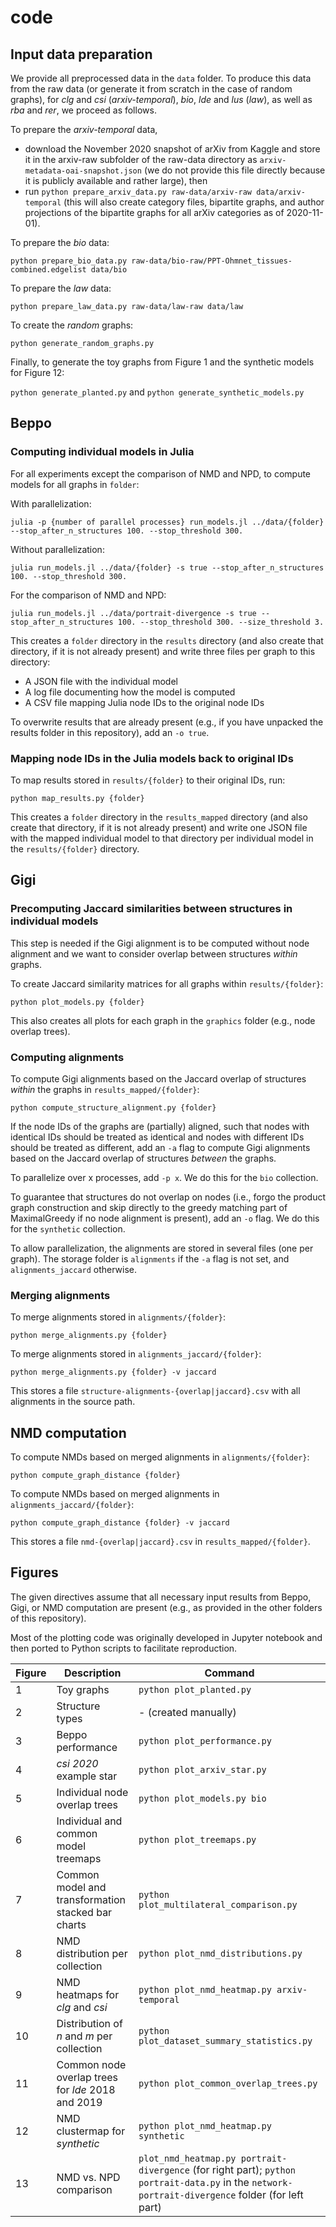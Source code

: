 # code

## Input data preparation

We provide all preprocessed data in the `data` folder.
To produce this data from the raw data (or generate it from scratch in the case of random graphs), for *clg* and *csi* (*arxiv-temporal*), *bio*, *lde* and *lus* (*law*), as well as *rba* and *rer*, we proceed as follows.

To prepare the *arxiv-temporal* data,
- download the November 2020 snapshot of arXiv from Kaggle and store it in the arxiv-raw subfolder of the raw-data directory as `arxiv-metadata-oai-snapshot.json` (we do not provide this file directly because it is publicly available and rather large), then
- run `python prepare_arxiv_data.py raw-data/arxiv-raw data/arxiv-temporal`
    (this will also create category files, bipartite graphs, and author projections of the bipartite graphs for all arXiv categories as of 2020-11-01).

To prepare the *bio* data:

`python prepare_bio_data.py raw-data/bio-raw/PPT-Ohmnet_tissues-combined.edgelist data/bio`

To prepare the *law* data:

`python prepare_law_data.py raw-data/law-raw data/law`

To create the *random* graphs:

`python generate_random_graphs.py`

Finally, to generate the toy graphs from Figure 1 and the synthetic models for Figure 12:

`python generate_planted.py` and `python generate_synthetic_models.py`

## Beppo

### Computing individual models in Julia
For all experiments except the comparison of NMD and NPD, to compute models for all graphs in `folder`:

With parallelization:

`julia -p {number of parallel processes} run_models.jl ../data/{folder} --stop_after_n_structures 100. --stop_threshold 300.`

Without parallelization:

`julia run_models.jl ../data/{folder} -s true --stop_after_n_structures 100. --stop_threshold 300.`

For the comparison of NMD and NPD:

`julia run_models.jl ../data/portrait-divergence -s true --stop_after_n_structures 100. --stop_threshold 300. --size_threshold 3.`

This creates a `folder` directory in the `results` directory (and also create that directory, if it is not already present) and write three files per graph to this directory:
- A JSON file with the individual model
- A log file documenting how the model is computed
- A CSV file mapping Julia node IDs to the original node IDs

To overwrite results that are already present (e.g., if you have unpacked the results folder in this repository), add an `-o true`.

### Mapping node IDs in the Julia models back to original IDs

To map results stored in `results/{folder}` to their original IDs, run:

`python map_results.py {folder}`

This creates a `folder` directory in the `results_mapped` directory (and also create that directory, if it is not already present) and write one JSON file with the mapped individual model to that directory per individual model in the `results/{folder}` directory.

## Gigi

### Precomputing Jaccard similarities between structures in individual models

This step is needed if the Gigi alignment is to be computed without node alignment and we want to consider overlap between structures *within* graphs.

To create Jaccard similarity matrices for all graphs within `results/{folder}`:

`python plot_models.py {folder}`

This also creates all plots for each graph in the `graphics` folder (e.g., node overlap trees).

### Computing alignments

To compute Gigi alignments based on the Jaccard overlap of structures *within* the graphs in `results_mapped/{folder}`:

`python compute_structure_alignment.py {folder}`

If the node IDs of the graphs are (partially) aligned, such that nodes with identical IDs should be treated as identical and nodes with different IDs should be treated as different, add an `-a` flag to compute Gigi alignments based on the Jaccard overlap of structures *between* the graphs.

To parallelize over x processes, add `-p x`.
We do this for the `bio` collection.

To guarantee that structures do not overlap on nodes (i.e., forgo the product graph construction and skip directly to the greedy matching part of MaximalGreedy if no node alignment is present), add an `-o` flag. 
We do this for the `synthetic` collection.

To allow parallelization, the alignments are stored in several files (one per graph).
The storage folder is `alignments` if the `-a` flag is not set, and `alignments_jaccard` otherwise. 

### Merging alignments

To merge alignments stored in `alignments/{folder}`:

`python merge_alignments.py {folder}`

To merge alignments stored in `alignments_jaccard/{folder}`:

`python merge_alignments.py {folder} -v jaccard`

This stores a file `structure-alignments-{overlap|jaccard}.csv` with all alignments in the source path.

## NMD computation

To compute NMDs based on merged alignments in `alignments/{folder}`:

`python compute_graph_distance {folder}`

To compute NMDs based on merged alignments in `alignments_jaccard/{folder}`:

`python compute_graph_distance {folder} -v jaccard`

This stores a file `nmd-{overlap|jaccard}.csv` in `results_mapped/{folder}`.


## Figures

The given directives assume that all necessary input results from Beppo, Gigi, or NMD computation are present (e.g., as provided in the other folders of this repository).

Most of the plotting code was originally developed in Jupyter notebook and then ported to Python scripts to facilitate reproduction.

| Figure            | Description    | Command|       
| -------------     |-------------| ---|
|1|Toy graphs|`python plot_planted.py`|
|2|Structure types|- (created manually)|
|3|Beppo performance|`python plot_performance.py`|
|4|*csi* *2020* example star|`python plot_arxiv_star.py`|
|5|Individual node overlap trees|`python plot_models.py bio` |
|6|Individual and common model treemaps|`python plot_treemaps.py`|
|7|Common model and transformation stacked bar charts|`python plot_multilateral_comparison.py`|
|8|NMD distribution per collection|`python plot_nmd_distributions.py`|
|9|NMD heatmaps for *clg* and *csi*|`python plot_nmd_heatmap.py arxiv-temporal`|
|10|Distribution of *n* and *m* per collection|`python plot_dataset_summary_statistics.py`|
|11|Common node overlap trees for *lde* 2018 and 2019|`python plot_common_overlap_trees.py`|
|12|NMD clustermap for *synthetic*|`python plot_nmd_heatmap.py synthetic`|
|13|NMD vs. NPD comparison|`plot_nmd_heatmap.py portrait-divergence` (for right part); `python portrait-data.py` in the `network-portrait-divergence` folder (for left part)|